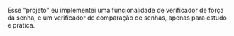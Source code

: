 Esse "projeto" eu implementei uma funcionalidade de verificador de força da senha, e um verificador de comparação de senhas, apenas para estudo e prática.
